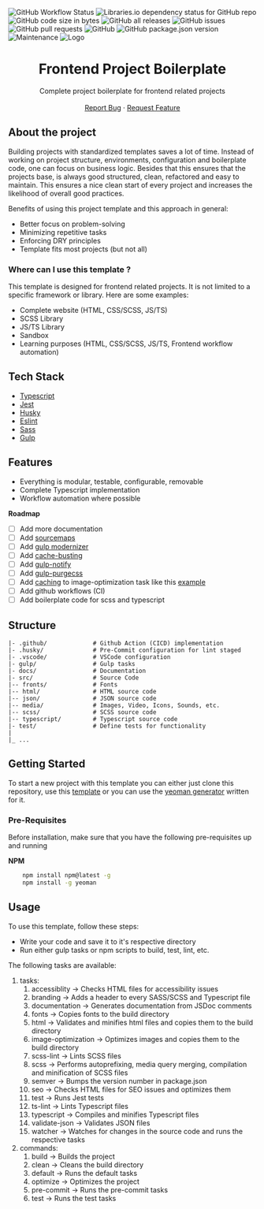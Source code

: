 ![GitHub Workflow Status](https://img.shields.io/github/actions/workflow/status/TheDevGuyMarc/api-template/ci.yml?style=for-the-badge)
![Libraries.io dependency status for GitHub repo](https://img.shields.io/librariesio/github/TheDevGuyMarc/api-template?style=for-the-badge)
![GitHub code size in bytes](https://img.shields.io/github/languages/code-size/TheDevGuyMarc/api-template?style=for-the-badge)
![GitHub all releases](https://img.shields.io/github/downloads/TheDevGuyMarc/api-template/total?style=for-the-badge)
![GitHub issues](https://img.shields.io/github/issues/TheDevGuyMarc/api-template?style=for-the-badge)
![GitHub pull requests](https://img.shields.io/github/issues-pr/TheDevGuyMarc/api-template?style=for-the-badge)
![GitHub](https://img.shields.io/github/license/TheDevGuyMarc/api-template?style=for-the-badge)
![GitHub package.json version](https://img.shields.io/github/package-json/v/TheDevGuyMarc/api-template?style=for-the-badge)
![Maintenance](https://img.shields.io/maintenance/yes/2023?style=for-the-badge)
![Logo](https://dev-to-uploads.s3.amazonaws.com/uploads/articles/th5xamgrr6se0x5ro4g6.png)

<div align="center">
  <h1 align="center">Frontend Project Boilerplate</h1>

  <p align="center">
    Complete project boilerplate for frontend related projects
    <br />
    <br />
    <a href="https://github.com/TheDevGuyMarc/api-template/issues">Report Bug</a>
    ·
    <a href="https://github.com/TheDevGuyMarc/api-template/issues">Request Feature</a>
  </p>
</div>

## About the project

Building projects with standardized templates saves a lot of time. Instead of working on project structure, environments,
configuration and boilerplate code, one can focus on business logic. Besides that this ensures that the projects base,
is always good structured, clean, refactored and easy to maintain. This ensures a nice clean start of every project
and increases the likelihood of overall good practices.

Benefits of using this project template and this approach in general:

- Better focus on problem-solving
- Minimizing repetitive tasks
- Enforcing DRY principles
- Template fits most projects (but not all)

### Where can I use this template ?

This template is designed for frontend related projects. It is not limited to a specific framework or library. Here are some examples:

- Complete website (HTML, CSS/SCSS, JS/TS)
- SCSS Library
- JS/TS Library
- Sandbox
- Learning purposes (HTML, CSS/SCSS, JS/TS, Frontend workflow automation)

## Tech Stack

- [Typescript](https://www.typescriptlang.org)
- [Jest](https://jestjs.io)
- [Husky](https://www.npmjs.com/package/husky)
- [Eslint](https://eslint.org)
- [Sass](https://sass-lang.com)
- [Gulp](https://gulpjs.com)

## Features

- Everything is modular, testable, configurable, removable
- Complete Typescript implementation
- Workflow automation where possible

**Roadmap**

- [ ] Add more documentation
- [ ] Add [sourcemaps](https://www.npmjs.com/package/gulp-sourcemaps)
- [ ] Add [gulp modernizer](https://www.npmjs.com/package/gulp-modernizr)
- [ ] Add [cache-busting](https://www.npmjs.com/package/gulp-buster)
- [ ] Add [gulp-notify](https://www.npmjs.com/package/gulp-notify)
- [ ] Add [gulp-purgecss](https://www.npmjs.com/package/gulp-purgecss)
- [ ] Add [caching](https://www.npmjs.com/package/gulp-cache) to image-optimization task like this [example](https://gist.github.com/lmonk72/0c37198e341902b9b617d2a20a5d501c)
- [ ] Add github workflows (CI)
- [ ] Add boilerplate code for scss and typescript

## Structure

```text
|- .github/             # Github Action (CICD) implementation
|- .husky/              # Pre-Commit configuration for lint staged
|- .vscode/             # VSCode configuration
|- gulp/                # Gulp tasks
|- docs/                # Documentation
|- src/                 # Source Code
|-- fronts/             # Fonts
|-- html/               # HTML source code
|-- json/               # JSON source code
|-- media/              # Images, Video, Icons, Sounds, etc.
|-- scss/               # SCSS source code
|-- typescript/         # Typescript source code
|- test/                # Define tests for functionality
|
|_ ...
```

## Getting Started

To start a new project with this template you can either just clone this repository, use this [template](https://github.com/TheDevGuyMarc/api-template/generate) or you can use the [yeoman generator]() written for it.

### Pre-Requisites

Before installation, make sure that you have the following pre-requisites up and running

**NPM**

```sh
    npm install npm@latest -g
    npm install -g yeoman
```

## Usage

To use this template, follow these steps:

- Write your code and save it to it's respective directory
- Run either gulp tasks or npm scripts to build, test, lint, etc.

The following tasks are available:

1. tasks:
    1. accessiblity -> Checks HTML files for accessibility issues
    2. branding -> Adds a header to every SASS/SCSS and Typescript file
    3. documentation -> Generates documentation from JSDoc comments
    4. fonts -> Copies fonts to the build directory
    5. html -> Validates and minifies html files and copies them to the build directory
    6. image-optimization -> Optimizes images and copies them to the build directory
    7. scss-lint -> Lints SCSS files
    8. scss -> Performs autoprefixing, media query merging, compilation and minification of SCSS files
    9. semver -> Bumps the version number in package.json
    10. seo -> Checks HTML files for SEO issues and optimizes them
    11. test -> Runs Jest tests
    12. ts-lint -> Lints Typescript files
    13. typescript -> Compiles and minifies Typescript files
    14. validate-json -> Validates JSON files
    15. watcher -> Watches for changes in the source code and runs the respective tasks
2. commands:
    1. build -> Builds the project
    2. clean -> Cleans the build directory
    3. default -> Runs the default tasks
    4. optimize -> Optimizes the project
    5. pre-commit -> Runs the pre-commit tasks
    6. test -> Runs the test tasks